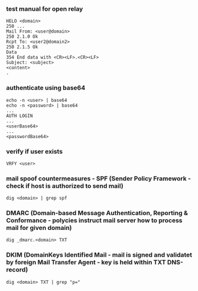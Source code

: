 ### test manual for open relay
```
HELO <domain>
250 ...
Mail From: <user@domain>
250 2.1.0 Ok
Rcpt To: <user2@domain2>
250 2.1.5 Ok
Data
354 End data with <CR><LF>.<CR><LF>
Subject: <subject>
<content>
.
```

### authenticate using base64
```
echo -n <user> | base64
echo -n <password> | base64
...
AUTH LOGIN
...
<userBase64>
...
<passwordBase64>
```

### verify if user exists
```
VRFY <user>
```

### mail spoof countermeasures - SPF (Sender Policy Framework - check if host is authorized to send mail)
```
dig <domain> | grep spf
```

### DMARC (Domain-based Message Authentication, Reporting & Conformance - polycies instruct mail server how to process mail for given domain)
```
dig _dmarc.<domain> TXT
```

### DKIM (DomainKeys Identified Mail - mail is signed and validatet by foreign Mail Transfer Agent - key is held within TXT DNS-record)
```
dig <domain> TXT | grep "p="
```

